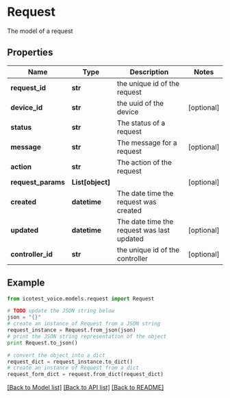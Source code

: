 # Request

The model of a request

## Properties
Name | Type | Description | Notes
------------ | ------------- | ------------- | -------------
**request_id** | **str** | the unique id of the request | 
**device_id** | **str** | the uuid of the device | [optional] 
**status** | **str** | The status of a request | 
**message** | **str** | The message for a request | [optional] 
**action** | **str** | The action of the request | 
**request_params** | **List[object]** |  | [optional] 
**created** | **datetime** | The date time the request was created | 
**updated** | **datetime** | The date time the request was last updated | [optional] 
**controller_id** | **str** | the unique id of the controller | [optional] 

## Example

```python
from icotest_voice.models.request import Request

# TODO update the JSON string below
json = "{}"
# create an instance of Request from a JSON string
request_instance = Request.from_json(json)
# print the JSON string representation of the object
print Request.to_json()

# convert the object into a dict
request_dict = request_instance.to_dict()
# create an instance of Request from a dict
request_form_dict = request.from_dict(request_dict)
```
[[Back to Model list]](../README.md#documentation-for-models) [[Back to API list]](../README.md#documentation-for-api-endpoints) [[Back to README]](../README.md)


